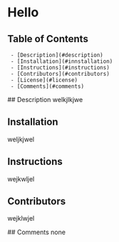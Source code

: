 # Hello

  ## Table of Contents
     - [Description](#description)
     - [Installation](#innstallation)
     - [Instructions](#instructions)
     - [Contributors](#contributors)
     - [License](#license)
     - [Comments](#comments)
     
  ##<a name="description"></a> Description 
  welkjlkjwe

  ## Installation 
  weljkjwel

  ## Instructions 
  wejkwljel

  ## Contributors 
  wejklwjel

  ##<a name="description"></a> Comments
  none
